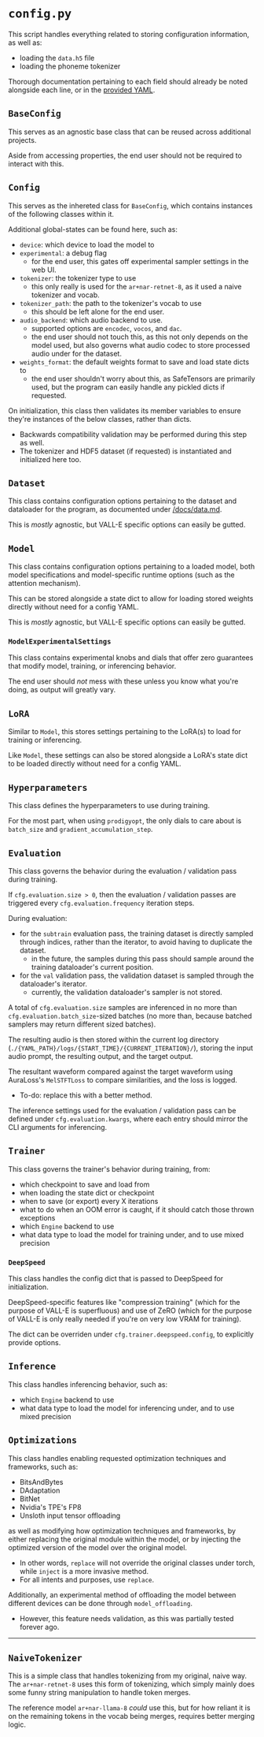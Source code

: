 # `config.py`

This script handles everything related to storing configuration information, as well as:
* loading the `data.h5` file
* loading the phoneme tokenizer

Thorough documentation pertaining to each field should already be noted alongside each line, or in the [provided YAML](/data/config.yaml).

## `BaseConfig`

This serves as an agnostic base class that can be reused across additional projects.

Aside from accessing properties, the end user should not be required to interact with this.

## `Config`

This serves as the inhereted class for `BaseConfig`, which contains instances of the following classes within it.

Additional global-states can be found here, such as:
* `device`: which device to load the model to
* `experimental`: a debug flag
	* for the end user, this gates off experimental sampler settings in the web UI.
* `tokenizer`: the tokenizer type to use
	* this only really is used for the `ar+nar-retnet-8`, as it used a naive tokenizer and vocab.
* `tokenizer_path`: the path to the tokenizer's vocab to use
	* this should be left alone for the end user.
* `audio_backend`: which audio backend to use.
	* supported options are `encodec`, `vocos`, and `dac`.
	* the end user should not touch this, as this not only depends on the model used, but also governs what audio codec to store processed audio under for the dataset.
* `weights_format`: the default weights format to save and load state dicts to
	* the end user shouldn't worry about this, as SafeTensors are primarily used, but the program can easily handle any pickled dicts if requested.

On initialization, this class then validates its member variables to ensure they're instances of the below classes, rather than dicts.
* Backwards compatibility validation may be performed during this step as well.
* The tokenizer and HDF5 dataset (if requested) is instantiated and initialized here too.

## `Dataset`

This class contains configuration options pertaining to the dataset and dataloader for the program, as documented under [/docs/data.md](/docs/data.md).

This is *mostly* agnostic, but VALL-E specific options can easily be gutted.

## `Model`

This class contains configuration options pertaining to a loaded model, both model specifications and model-specific runtime options (such as the attention mechanism).

This can be stored alongside a state dict to allow for loading stored weights directly without need for a config YAML.

This is *mostly* agnostic, but VALL-E specific options can easily be gutted.

### `ModelExperimentalSettings`

This class contains experimental knobs and dials that offer zero guarantees that modify model, training, or inferencing behavior.

The end user should *not* mess with these unless you know what you're doing, as output will greatly vary.

## `LoRA`

Similar to `Model`, this stores settings pertaining to the LoRA(s) to load for training or inferencing.

Like `Model`, these settings can also be stored alongside a LoRA's state dict to be loaded directly without need for a config YAML.

## `Hyperparameters`

This class defines the hyperparameters to use during training.

For the most part, when using `prodigyopt`, the only dials to care about is `batch_size` and `gradient_accumulation_step`.

## `Evaluation`

This class governs the behavior during the evaluation / validation pass during training.

If `cfg.evaluation.size > 0`, then the evaluation / validation passes are triggered every `cfg.evaluation.frequency` iteration steps.

During evaluation:
* for the `subtrain` evaluation pass, the training dataset is directly sampled through indices, rather than the iterator, to avoid having to duplicate the dataset.
	* in the future, the samples during this pass should sample around the training dataloader's current position.
* for the `val` validation pass, the validation dataset is sampled through the dataloader's iterator.
	* currently, the validation dataloader's sampler is not stored.

A total of `cfg.evaluation.size` samples are inferenced in no more than `cfg.evaluation.batch_size`-sized batches (no more than, because batched samplers may return different sized batches).

The resulting audio is then stored within the current log directory (`./{YAML_PATH}/logs/{START_TIME}/{CURRENT_ITERATION}/`), storing the input audio prompt, the resulting output, and the target output.

The resultant waveform compared against the target waveform using AuraLoss's `MelSTFTLoss` to compare similarities, and the loss is logged.
* To-do: replace this with a better method.

The inference settings used for the evaluation / validation pass can be defined under `cfg.evaluation.kwargs`, where each entry should mirror the CLI arguments for inferencing.

## `Trainer`

This class governs the trainer's behavior during training, from:
* which checkpoint to save and load from
* when loading the state dict or checkpoint
* when to save (or export) every X iterations
* what to do when an OOM error is caught, if it should catch those thrown exceptions
* which `Engine` backend to use
* what data type to load the model for training under, and to use mixed precision

### `DeepSpeed`

This class handles the config dict that is passed to DeepSpeed for initialization.

DeepSpeed-specific features like "compression training" (which for the purpose of VALL-E is superfluous) and use of ZeRO (which for the purpose of VALL-E is only really needed if you're on very low VRAM for training).

The dict can be overriden under `cfg.trainer.deepspeed.config`, to explicitly provide options.

## `Inference`

This class handles inferencing behavior, such as:
* which `Engine` backend to use
* what data type to load the model for inferencing under, and to use mixed precision

## `Optimizations`

This class handles enabling requested optimization techniques and frameworks, such as:
* BitsAndBytes
* DAdaptation
* BitNet
* Nvidia's TPE's FP8
* Unsloth input tensor offloading

as well as modifying how optimization techniques and frameworks, by either replacing the original module within the model, or by injecting the optimized version of the model over the original model.
* In other words, `replace` will not override the original classes under torch, while `inject` is a more invasive method.
* For all intents and purposes, use `replace`.

Additionally, an experimental method of offloading the model between different devices can be done through `model_offloading`.
* However, this feature needs validation, as this was partially tested forever ago.

---

## `NaiveTokenizer`

This is a simple class that handles tokenizing from my original, naive way. The `ar+nar-retnet-8` uses this form of tokenizing, which simply mainly does some funny string manipulation to handle token merges.

The reference model `ar+nar-llama-8` *could* use this, but for how reliant it is on the remaining tokens in the vocab being merges, requires better merging logic.